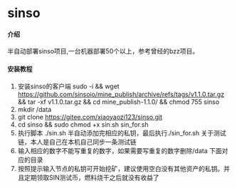 # sinso

#### 介绍
半自动部署sinso项目,一台机器部署50个以上，参考曾经的bzz项目。

#### 安装教程

1.  安装sinso的客户端
    sudo -i
    &&    wget https://github.com/sinsoio/mine_publish/archive/refs/tags/v1.1.0.tar.gz
    &&    tar -xf v1.1.0.tar.gz
    &&    cd mine_publish-1.1.0/ 
    &&    chmod 755 sinso  
2.  mkdir /data 
3.  git clone https://gitee.com/xiaoyaozi123/sinso.git
4.  cd sinso && sudo chmod +x sin.sh sin_for.sh
5.  执行脚本 ./sin.sh
    半自动添加完相应的私钥，最后执行./sin_for.sh 关于测试链，本人是自己在本机自己同步一条测试链
6.  输入相应的数字不能写重复的数字，如果需要写重复的数字删除/data 下面对应的目录
7.  按照提示输入节点的私钥可开始挖矿，建议使用空白没有其他资产的私钥。并且定期领取SIN测试币，燃料烧干之后就没有收益了
